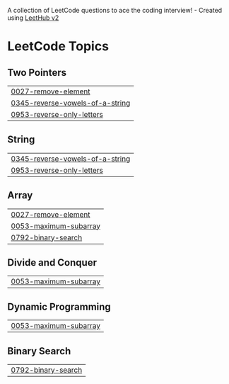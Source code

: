 A collection of LeetCode questions to ace the coding interview! - Created using [LeetHub v2](https://github.com/arunbhardwaj/LeetHub-2.0)
<!---LeetCode Topics Start-->
# LeetCode Topics
## Two Pointers
|  |
| ------- |
| [0027-remove-element](https://github.com/IJAS-AHAMED-I/Leetcode/tree/master/0027-remove-element) |
| [0345-reverse-vowels-of-a-string](https://github.com/IJAS-AHAMED-I/Leetcode/tree/master/0345-reverse-vowels-of-a-string) |
| [0953-reverse-only-letters](https://github.com/IJAS-AHAMED-I/Leetcode/tree/master/0953-reverse-only-letters) |
## String
|  |
| ------- |
| [0345-reverse-vowels-of-a-string](https://github.com/IJAS-AHAMED-I/Leetcode/tree/master/0345-reverse-vowels-of-a-string) |
| [0953-reverse-only-letters](https://github.com/IJAS-AHAMED-I/Leetcode/tree/master/0953-reverse-only-letters) |
## Array
|  |
| ------- |
| [0027-remove-element](https://github.com/IJAS-AHAMED-I/Leetcode/tree/master/0027-remove-element) |
| [0053-maximum-subarray](https://github.com/IJAS-AHAMED-I/Leetcode/tree/master/0053-maximum-subarray) |
| [0792-binary-search](https://github.com/IJAS-AHAMED-I/Leetcode/tree/master/0792-binary-search) |
## Divide and Conquer
|  |
| ------- |
| [0053-maximum-subarray](https://github.com/IJAS-AHAMED-I/Leetcode/tree/master/0053-maximum-subarray) |
## Dynamic Programming
|  |
| ------- |
| [0053-maximum-subarray](https://github.com/IJAS-AHAMED-I/Leetcode/tree/master/0053-maximum-subarray) |
## Binary Search
|  |
| ------- |
| [0792-binary-search](https://github.com/IJAS-AHAMED-I/Leetcode/tree/master/0792-binary-search) |
<!---LeetCode Topics End-->